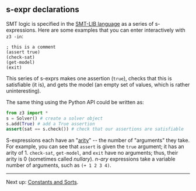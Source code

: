 ## s-expr declarations
SMT logic is specified in the [SMT-LIB language](http://smtlib.cs.uiowa.edu/language.shtml) as a series of s-expressions. Here are some examples that you can enter interactively with `z3 -in`:

```
; this is a comment
(assert true)
(check-sat)
(get-model)
(exit)
```

This series of s-exprs makes one assertion (`true`), checks that this is satisfiable (it is), and gets the model (an empty set of values, which is rather uninteresting).

The same thing using the Python API could be written as:

```python
from z3 import *
s = Solver() # create a solver object
s.add(True) # add a True assertion
assert(sat == s.check()) # check that our assertions are satisfiable
```

S-expressions each have an "[arity](https://en.wikipedia.org/wiki/Arity)" -- the number of "arguments" they take. For example, you can see that `assert` is given the `true` argument; it has an arity of 1. `check-sat`, `get-model`, and `exit` have no arguments; thus, their arity is 0 (sometimes called _nullary_). _n-ary_ expressions take a variable number of arguments, such as `(+ 1 2 3 4)`.

---

Next up: [Constants and Sorts](/02%20Constants%20and%20Sorts.md).